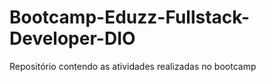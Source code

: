 # Bootcamp-Eduzz-Fullstack-Developer-DIO
Repositório contendo as atividades realizadas no bootcamp 
